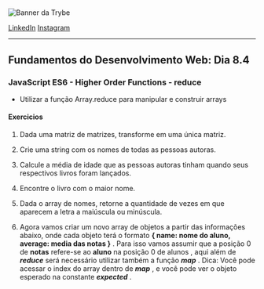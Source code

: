 #

![Banner da Trybe](https://ik.imagekit.io/sergiomos/trybe_oxSPVAAygK.jpeg "Trybe")

[LinkedIn](https://www.linkedin.com/in/sergiomos/)
[Instagram](https://www.instagram.com/sergio_mdo/)

---

## Fundamentos do Desenvolvimento Web: Dia 8.4

### JavaScript ES6 - Higher Order Functions - reduce

- Utilizar a função Array.reduce para manipular e construir arrays

#### Exercicios

1. Dada uma matriz de matrizes, transforme em uma única matriz.

2. Crie uma string com os nomes de todas as pessoas autoras.

3. Calcule a média de idade que as pessoas autoras tinham quando seus respectivos livros foram lançados.

4. Encontre o livro com o maior nome.

5. Dada o array de nomes, retorne a quantidade de vezes em que aparecem a letra a maiúscula ou minúscula.

6. Agora vamos criar um novo array de objetos a partir das informações abaixo, onde cada objeto terá o formato **{ name: nome do aluno, average: media das notas }** . Para isso vamos assumir que a posição 0 de **notas** refere-se ao **aluno** na posição 0 de alunos , aqui além de ***reduce*** será necessário utilizar também a função ***map*** . Dica: Você pode acessar o index do array dentro de ***map*** , e você pode ver o objeto esperado na constante ***expected*** .
